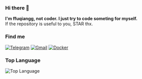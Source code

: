 ### Hi there 👋

**I'm ffuqiangg, not coder. I just try to code someting for myself.**  
If the repository is useful to you, STAR thx.

### Find me

[![Telegram](https://img.shields.io/badge/-Telegram-413f42?style=flat&logo=telegram&logoColor=white)](https://t.me/ffuqiangg)
[![Gmail](https://img.shields.io/badge/-Gmail-red?style=flat&logo=gmail&logoColor=white)](mailto:ffuqiangg@gmail.com)
[![Docker](https://img.shields.io/badge/-Docker-informational?style=flat&logo=docker&logoColor=white)](https://hub.docker.com/r/ffuqiangg)

### Top Language

![Top Language](https://github-readme-stats.vercel.app/api/top-langs/?username=ffuqiangg&hide=html,&hide_border=false&hide_title=true)
